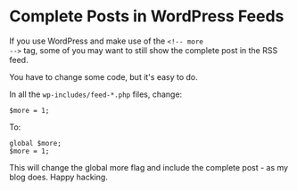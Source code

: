 # Complete Posts in WordPress Feeds

If you use WordPress and make use of the <code>&lt;!-- more --&gt;</code> tag, some of you may want to still show the complete post in the RSS feed.

You have to change some code, but it's easy to do.


<!--more-->

In all the <code>wp-includes/feed-*.php</code> files, change:

<pre><code>$more = 1;</code></pre>

To:

<pre><code>global $more;
$more = 1;</code></pre>

This will change the global more flag and include the complete post - as my blog does.  Happy hacking.